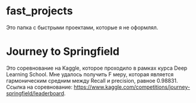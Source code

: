 # fast_projects
Это папка с быстрыми проектами, которые я не оформлял.

# Journey to Springfield
Это соревнование на Kaggle, которое проходило в рамках курса Deep Learning School. Мне удалось получить F меру, которая является гармоническим средним между Recall и precision, равное 0.98831. Ссылка на соревнование: https://www.kaggle.com/competitions/journey-springfield/leaderboard.
